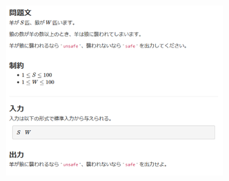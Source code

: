 ![question](https://github.com/kimura-12/AtCoder_Training/blob/master/AtCoder_Beginner_Contest/ABC164/A.Sheep_and_Wolves/question.png)
